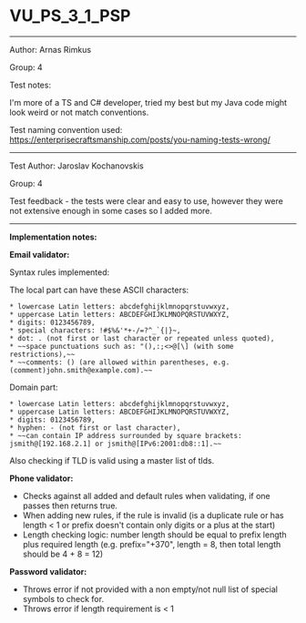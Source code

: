 # VU_PS_3_1_PSP

---
Author: Arnas Rimkus

Group: 4 

Test notes:

I'm more of a TS and C# developer, tried my best but my Java code might look weird or not match conventions.

Test naming convention used: https://enterprisecraftsmanship.com/posts/you-naming-tests-wrong/

---

Test Author: Jaroslav Kochanovskis

Group: 4 

Test feedback - the tests were clear and easy to use, however they were not extensive enough in some cases so I added more.

---

**Implementation notes:**


**Email validator:**

Syntax rules implemented:

The local part can have these ASCII characters:

    * lowercase Latin letters: abcdefghijklmnopqrstuvwxyz,
    * uppercase Latin letters: ABCDEFGHIJKLMNOPQRSTUVWXYZ,
    * digits: 0123456789,
    * special characters: !#$%&'*+-/=?^_`{|}~,
    * dot: . (not first or last character or repeated unless quoted),
    * ~~space punctuations such as: "(),:;<>@[\] (with some restrictions),~~
    * ~~comments: () (are allowed within parentheses, e.g. (comment)john.smith@example.com).~~

Domain part:

    * lowercase Latin letters: abcdefghijklmnopqrstuvwxyz,
    * uppercase Latin letters: ABCDEFGHIJKLMNOPQRSTUVWXYZ,
    * digits: 0123456789,
    * hyphen: - (not first or last character),
    * ~~can contain IP address surrounded by square brackets: jsmith@[192.168.2.1] or jsmith@[IPv6:2001:db8::1].~~
    
Also checking if TLD is valid using a master list of tlds.


**Phone validator:**

* Checks against all added and default rules when validating, if one passes then returns true.
* When adding new rules, if the rule is invalid (is a duplicate rule or has length < 1 or prefix doesn't contain only digits or a plus at the start)
* Length checking logic: number length should be equal to prefix length plus required length (e.g. prefix="+370", length = 8, then total length should be 4 + 8 = 12)


**Password validator:**

* Throws error if not provided with a non empty/not null list of special symbols to check for.
* Throws error if length requirement is < 1
